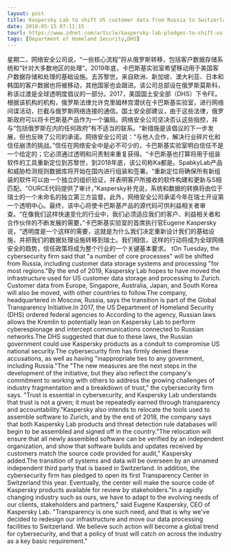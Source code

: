 ```yaml
---
layout: post
title: Kaspersky Lab to shift US customer data from Russia to Switzerland
date: 2018-05-15 07:11:15
tourl: https://www.zdnet.com/article/kaspersky-lab-pledges-to-shift-us-customer-data-from-russia-to-switzerland/
tags: [Department of Homeland Security,DHS]
---
```

星期二，网络安全公司说，“一些核心流程”将从俄罗斯转移，包括客户数据存储系统和“针对大多数地区的处理”。2019年底，卡巴斯基实验室希望移动用于美国客户数据存储和处理的基础设施。去苏黎世。来自欧洲、新加坡、澳大利亚、日本和韩国的客户数据也将被移动，其他国家也会跟进。该公司总部设在俄罗斯莫斯科，称该过渡是全球透明度倡议的一部分。2017，美国国土安全部（DHS）下令FE。根据该机构的机构，俄罗斯法律允许克里姆林宫潜伏在卡巴斯基实验室，进行网络间谍活动，拦截与俄罗斯网络连接的通信。国土安全部建议，由于这些法律，俄罗斯政府可以将卡巴斯基产品作为一个骗局。网络安全公司坚决否认这些指控，并与“包括俄罗斯在内的任何政府”有不适当的联系。“新措施是该倡议的下一步发展，但也反映了公司的承诺。网络安全公司说：“与他人合作，解决行业碎片化和信任崩溃的挑战。”信任在网络安全中是必不可少的，卡巴斯基实验室明白信任不是一个给定的；它必须通过透明和问责制来重复获得。“卡巴斯基也打算将用于组装软件的工具重新定位到苏黎世，到2018年底，该公司称Ka都是。SpabkyLab产品和威胁检测规则数据库将开始在国内进行组装和签署。“重新定位将确保所有新组装的软件可以由一个独立的组织验证，并表明客户所接收的软件构建和更新与S相匹配。“OURCE代码提供了审计，”Kaspersky补充说，系统和数据的转换将由位于瑞士的一个未命名的独立第三方监督。此外，网络安全公司承诺今年在瑞士开设第一个透明中心。最终，该中心将使卡巴斯基产品的源代码可供利益相关者审查。“在像我们这样快速变化的行业中，我们必须适应我们的客户、利益相关者和合作伙伴的不断发展的需要，”卡巴斯基实验室的首席执行官Eugene Kaspersky说，“透明度是一个这样的需要，这就是为什么我们决定重新设计我们的基础设施，并把我们的数据处理设施转移到瑞士。我们相信，这样的行动将成为全球网络安全的趋势，信任政策将成为整个行业的一个关键基本要求。
tOn Tuesday, the cybersecurity firm said that "a number of core processes" will be shifted from Russia, including customer data storage systems and processing "for most regions."By the end of 2019, Kaspersky Lab hopes to have moved the infrastructure used for US customer data storage and processing to Zurich. Customer data from Europe, Singapore, Australia, Japan, and South Korea will also be moved, with other countries to follow.The company, headquartered in Moscow, Russia, says the transition is part of the Global Transparency Initiative.In 2017, the US Department of Homeland Security (DHS) ordered federal agencies to According to the agency, Russian laws allows the Kremlin to potentially lean on Kaspersky Lab to perform cyberespionage and intercept communications connected to Russian networks.The DHS suggested that due to these laws, the Russian government could use Kaspersky products as a conduit to compromise US national security.The cybersecurity firm has firmly denied these accusations, as well as having "inappropriate ties to any government, including Russia."The "The new measures are the next steps in the development of the initiative, but they also reflect the company's commitment to working with others to address the growing challenges of industry fragmentation and a breakdown of trust," the cybersecurity firm says. "Trust is essential in cybersecurity, and Kaspersky Lab understands that trust is not a given; it must be repeatedly earned through transparency and accountability."Kaspersky also intends to relocate the tools used to assemble software to Zurich, and by the end of 2018, the company says that both Kaspersky Lab products and threat detection rule databases will begin to be assembled and signed off in the country."The relocation will ensure that all newly assembled software can be verified by an independent organization, and show that software builds and updates received by customers match the source code provided for audit," Kaspersky added.The transition of systems and data will be overseen by an unnamed independent third party that is based in Switzerland. In addition, the cybersecurity firm has pledged to open its first Transparency Center in Switzerland this year. Eventually, the center will make the source code of Kaspersky products available for review by stakeholders."In a rapidly changing industry such as ours, we have to adapt to the evolving needs of our clients, stakeholders and partners," said Eugene Kaspersky, CEO of Kaspersky Lab. "Transparency is one such need, and that is why we've decided to redesign our infrastructure and move our data processing facilities to Switzerland. We believe such action will become a global trend for cybersecurity, and that a policy of trust will catch on across the industry as a key basic requirement."